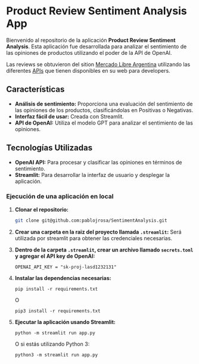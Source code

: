 # Product Review Sentiment Analysis App

Bienvenido al repositorio de la aplicación **Product Review Sentiment Analysis**. Esta aplicación fue desarrollada para analizar el sentimiento de las opiniones de productos utilizando el poder de la API de OpenAI.

Las reviews se obtuvieron del sition [Mercado Libre Argentina](https://www.mercadolibre.com.ar/) utilizando las diferentes [APIs](https://developers.mercadolibre.com.ar/es_ar) que tienen disponibles en su web para developers.

## Características

- **Análisis de sentimiento:** Proporciona una evaluación del sentimiento de las opiniones de los productos, clasificándolas en Positivas o Negativas.
- **Interfaz fácil de usar:** Creada con Streamlit.
- **API de OpenAI:** Utiliza el modelo GPT para analizar el sentimiento de las opiniones.

## Tecnologías Utilizadas

- **OpenAI API:** Para procesar y clasificar las opiniones en términos de sentimiento.
- **Streamlit:** Para desarrollar la interfaz de usuario y desplegar la aplicación.

### Ejecución de una aplicación en local

1. **Clonar el repositorio:**
   ```bash
   git clone git@github.com:pablojrosa/SentimentAnalysis.git
   ```

2. **Crear una carpeta en la raiz del proyecto llamada `.streamlit`:** Será utilizada por streamlit para obtener las credenciales necesarias.

3. **Dentro de la carpeta `.streamlit`, crear un archivo llamado `secrets.toml` y agregar el API key de OpenAI:**
   ```
   OPENAI_API_KEY = "sk-proj-lasd1232131"
   ```

4. **Instalar las dependencias necesarias:**
   ```
   pip install -r requirements.txt
   ```
   O
   ```
   pip3 install -r requirements.txt
   ```

5. **Ejecutar la aplicación usando Streamlit:**
   ```
   python -m streamlit run app.py
   ```
   O si estás utilizando Python 3:
   ```
   python3 -m streamlit run app.py
   ```
